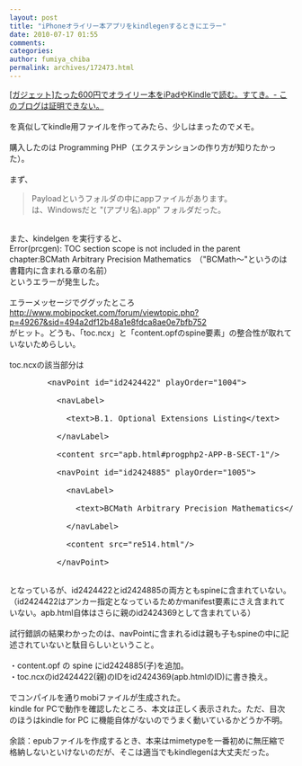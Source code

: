 ```yaml
---
layout: post
title: "iPhoneオライリー本アプリをkindlegenするときにエラー"
date: 2010-07-17 01:55
comments: 
categories: 
author: fumiya_chiba
permalink: archives/172473.html
---
```


<a href="http://d.hatena.ne.jp/shunsuk/20100715/1279199789" target="_blank" title="[ガジェット]たった600円でオライリー本をiPadやKindleで読む。すてき。- このブログは証明できない。">[ガジェット]たった600円でオライリー本をiPadやKindleで読む。すてき。- このブログは証明できない。</a><br>
<br>
を真似してkindle用ファイルを作ってみたら、少しはまったのでメモ。<br>
<br>
購入したのは Programming PHP（エクステンションの作り方が知りたかった）。<br>
<br>
まず、<br>
> Payloadというフォルダの中にappファイルがあります。<br>
は、Windowsだと "(アプリ名).app" フォルダだった。<br>
<br>
また、kindelgen を実行すると、<br>
Error(prcgen): TOC section scope is not included in the parent chapter:BCMath Arbitrary Precision Mathematics　（"BCMath～"というのは書籍内に含まれる章の名前）<br>
というエラーが発生した。<br>
<br>
エラーメッセージでググッたところ<br>
<a href="http://www.mobipocket.com/forum/viewtopic.php?p=49267&amp;sid=494a2df12b48a1e8fdca8ae0e7bfb752" target="_blank" title="http://www.mobipocket.com/forum/viewtopic.php?p=49267&amp;sid=494a2df12b48a1e8fdca8ae0e7bfb752">http://www.mobipocket.com/forum/viewtopic.php?p=49267&sid=494a2df12b48a1e8fdca8ae0e7bfb752</a><br>
がヒット。どうも、「toc.ncx」と「content.opfのspine要素」の整合性が取れていないためらしい。<br>
<br>
toc.ncxの該当部分は<br>
<pre>        &lt;navPoint id="id2424422" playOrder="1004"&gt;<br>
          &lt;navLabel&gt;<br>
            &lt;text&gt;B.1. Optional Extensions Listing&lt;/text&gt;<br>
          &lt;/navLabel&gt;<br>
          &lt;content src="apb.html#progphp2-APP-B-SECT-1"/&gt;<br>
          &lt;navPoint id="id2424885" playOrder="1005"&gt;<br>
            &lt;navLabel&gt;<br>
              &lt;text&gt;BCMath Arbitrary Precision Mathematics&lt;/text&gt;<br>
            &lt;/navLabel&gt;<br>
            &lt;content src="re514.html"/&gt;<br>
          &lt;/navPoint&gt;</pre><br>
となっているが、id2424422とid2424885の両方ともspineに含まれていない。<br>
（id2424422はアンカー指定となっているためかmanifest要素にさえ含まれていない。apb.html自体はさらに親のid2424369として含まれている）<br>
<br>
試行錯誤の結果わかったのは、navPointに含まれるidは親も子もspineの中に記述されていないと駄目らしいということ。<br>
<br>
・content.opf の spine にid2424885(子)を追加。<br>
・toc.ncxのid2424422(親)のIDをid2424369(apb.htmlのID)に書き換え。<br>
<br>
でコンパイルを通りmobiファイルが生成された。<br>
kindle for PCで動作を確認したところ、本文は正しく表示された。ただ、目次のほうはkindle for PC に機能自体がないのでうまく動いているかどうか不明。<br>
<br>
余談：epubファイルを作成するとき、本来はmimetypeを一番初めに無圧縮で格納しないといけないのだが、そこは適当でもkindlegenは大丈夫だった。<br>


